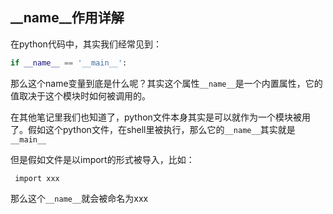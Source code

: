 ## \_\_name\_\_作用详解
在python代码中，其实我们经常见到：

``` python
if __name__ == '__main__':
```

那么这个name变量到底是什么呢？其实这个属性`__name__`是一个内置属性，它的值取决于这个模块时如何被调用的。


在其他笔记里我们也知道了，python文件本身其实是可以就作为一个模块被用了。假如这个python文件，在shell里被执行，那么它的`__name__`其实就是`__main__`

但是假如文件是以import的形式被导入，比如：

```
 import xxx
```

那么这个`__name__`就会被命名为xxx